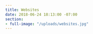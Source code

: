 ```yaml
---
title: Websites
date: 2018-06-24 18:13:00 -07:00
section:
- full-image: "/uploads/websites.jpg"
---
```


